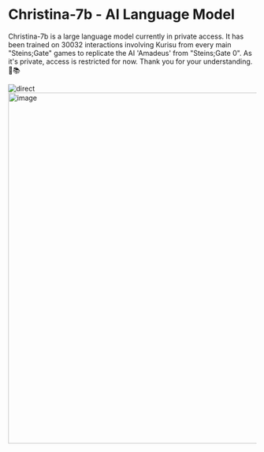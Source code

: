 # Christina-7b - AI Language Model

Christina-7b is a large language model currently in private access. It has been trained on 30032 interactions involving Kurisu from every main "Steins;Gate" games to replicate the AI 'Amadeus' from "Steins;Gate 0". As it's private, access is restricted for now. Thank you for your understanding. 🤖📚

![direct](https://github.com/Loke-60000/Christina-7B/assets/104599813/1386ab7f-6bef-4ee0-b7fb-d286555b77e8)
<img width="713" alt="image" src="https://github.com/Loke-60000/Christina-7B/assets/104599813/3048fd11-a5d9-4ae4-8f9d-ebb49bdb96f7">
